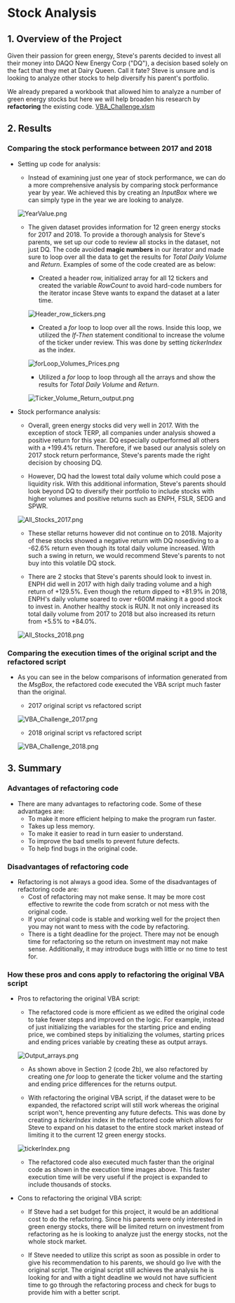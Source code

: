 # **Stock Analysis**

## **1. Overview of the Project**

Given their passion for green energy, Steve's parents decided to invest all their money into DAQO New Energy Corp ("DQ"), a decision based solely on the fact that they met at Dairy Queen.  Call it fate? Steve is unsure and is looking to analyze other stocks to help diversify his parent's portfolio.  

We already prepared a workbook that allowed him to analyze a number of green energy stocks but here we will help broaden his research by **refactoring** the existing code.  [VBA_Challenge.xlsm](VBA_Challenge.xlsm)  

## **2. Results**

### **Comparing the stock performance between 2017 and 2018**

- Setting up code for analysis:

    - Instead of examining just one year of stock performance, we can do a more comprehensive analysis by comparing stock performance year by year.  We achieved this by creating an *InputBox* where we can simply type in the year we are looking to analyze.  

    ![YearValue.png](YearValue.png)

    - The given dataset provides information for 12 green energy stocks for 2017 and 2018.  To provide a thorough analysis for Steve's parents, we set up our code to review all stocks in the dataset, not just DQ.  The code avoided **magic numbers** in our iterator and made sure to loop over all the data to get the results for *Total Daily Volume* and *Return*.  Examples of some of the code created are as below:  

        - Created a header row, initialized array for all 12 tickers and created the variable *RowCount* to avoid hard-code numbers for the iterator incase Steve wants to expand the dataset at a later time.

        ![Header_row_tickers.png](Header_row_tickers.png)

        - Created a *for* loop to loop over all the rows.  Inside this loop, we utilized the *If-Then* statement conditional to increase the volume of the ticker under review.  This was done by setting *tickerIndex* as the index. 

        ![forLoop_Volumes_Prices.png](forLoop_Volumes_Prices.png)

        - Utilized a *for* loop to loop through all the arrays and show the results for *Total Daily Volume* and *Return*.

        ![Ticker_Volume_Return_output.png](Ticker_Volume_Return_output.png)

- Stock performance analysis:

    - Overall, green energy stocks did very well in 2017. With the exception of stock TERP, all companies under analysis showed a positive return for this year.  DQ especially outperformed all others with a +199.4% return.  Therefore, if we based our analysis solely on 2017 stock return performance, Steve's parents made the right decision by choosing DQ.  

    - However, DQ had the lowest total daily volume which could pose a liquidity risk. With this additional information, Steve's parents should look beyond DQ to diversify their portfolio to include stocks with higher volumes and positive returns such as ENPH, FSLR, SEDG and SPWR.

    ![All_Stocks_2017.png](All_Stocks_2017.png)

    - These stellar returns however did not continue on to 2018.  Majority of these stocks showed a negative return with DQ nosediving to a -62.6% return even though its total daily volume increased.  With such a swing in return, we would recommend Steve's parents to not buy into this volatile DQ stock.

    - There are 2 stocks that Steve's parents should look to invest in.  ENPH did well in 2017 with high daily trading volume and a high return of +129.5%.  Even though the return dipped to +81.9% in 2018, ENPH's daily volume soared to over +600M making it a good stock to invest in.  Another healthy stock is RUN.  It not only increased its total daily volume from 2017 to 2018 but also increased its return from +5.5% to +84.0%.

    ![All_Stocks_2018.png](All_Stocks_2018.png)

### **Comparing the execution times of the original script and the refactored script**

- As you can see in the below comparisons of information generated from the *MsgBox*, the refactored code executed the VBA script much faster than the original.

    - 2017 original script vs refactored script
    
    ![VBA_Challenge_2017.png](VBA_Challenge_2017.png)

    - 2018 original script vs refactored script

    ![VBA_Challenge_2018.png](VBA_Challenge_2018.png)
    
## **3. Summary**

### **Advantages of refactoring code**

- There are many advantages to refactoring code.  Some of these advantages are:
    - To make it more efficient helping to make the program run faster.
    - Takes up less memory.
    - To make it easier to read in turn easier to understand.
    - To improve the bad smells to prevent future defects.
    - To help find bugs in the original code.

### **Disadvantages of refactoring code**

- Refactoring is not always a good idea.  Some of the disadvantages of refactoring code are:
    - Cost of refactoring may not make sense.  It may be more cost effective to rewrite the code from scratch or not mess with the original code.
    - If your original code is stable and working well for the project then you may not want to mess with the code by refactoring.
    - There is a tight deadline for the project. There may not be enough time for refactoring so the return on investment may not make sense.  Additionally, it may introduce bugs with little or no time to test for.

### **How these pros and cons apply to refactoring the original VBA script**

- Pros to refactoring the original VBA script:
    - The refactored code is more efficient as we edited the original code to take fewer steps and improved on the logic. For example, instead of just initializing the variables for the starting price and ending price, we combined steps by initializing the volumes, starting prices and ending prices variable by creating these as output arrays.  

    ![Output_arrays.png](Output_arrays.png)

    - As shown above in Section 2 (code 2b), we also refactored by creating one *for* loop to generate the ticker volume and the starting and ending price differences for the returns output.  

    - With refactoring the original VBA script, if the dataset were to be expanded, the refactored script will still work whereas the original script won't, hence preventing any future defects.  This was done by creating a *tickerIndex* index in the refactored code which allows for Steve to expand on his dataset to the entire stock market instead of limiting it to the current 12 green energy stocks. 

    ![tickerIndex.png](tickerIndex.png)

    - The refactored code also executed much faster than the original code as shown in the execution time images above.  This faster execution time will be very useful if the project is expanded to include thousands of stocks.


- Cons to refactoring the original VBA script:
    - If Steve had a set budget for this project, it would be an additional cost to do the refactoring.  Since his parents were only interested in green energy stocks, there will be limited return on investment from refactoring as he is looking to analyze just the energy stocks, not the whole stock market.

    - If Steve needed to utilize this script as soon as possible in order to give his recommendation to his parents, we should go live with the original script.  The original script still achieves the analysis he is looking for and with a tight deadline we would not have sufficient time to go through the refactoring process and check for bugs to provide him with a better script.
    